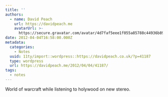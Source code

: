 ```yaml
---
title: ''
authors:
  - name: David Peach
    url: https://davidpeach.me
    avatarUrl: >-
      https://secure.gravatar.com/avatar/4d7faf5eee1f055a85788c44936b8995eaab6dfb004e7854ec747ccb272e91ee?s=96&d=mm&r=g
date: 2012-04-04T16:58:00.000Z
metadata:
  categories:
    - Notes
  uuid: 11ty/import::wordpress::https://davidpeach.co.uk/?p=41187
  type: wordpress
  url: https://davidpeach.me/2012/04/04/41187/
tags:
  - notes
---
```

World of warcraft while listening to holywood on new stereo.